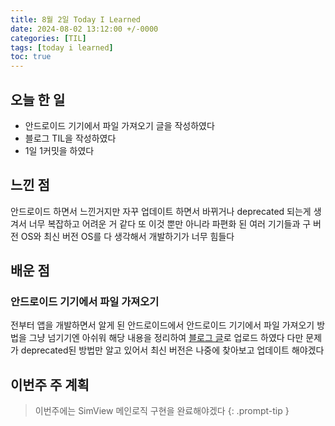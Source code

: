 ```yaml
---
title: 8월 2일 Today I Learned
date: 2024-08-02 13:12:00 +/-0000
categories: [TIL]
tags: [today i learned]
toc: true
---
```


## 오늘 한 일

* 안드로이드 기기에서 파일 가져오기 글을 작성하였다
* 블로그 TIL을 작성하였다
* 1일 1커밋을 하였다

## 느낀 점

안드로이드 하면서 느낀거지만 자꾸 업데이트 하면서 바뀌거나 deprecated 되는게 생겨서
너무 복잡하고 어려운 거 같다 또 이것 뿐만 아니라 파편화 된 여러 기기들과 구 버전 OS와 최신 버전 OS를
다 생각해서 개발하기가 너무 힘들다

## 배운 점

### 안드로이드 기기에서 파일 가져오기

전부터 앱을 개발하면서 알게 된 안드로이드에서 안드로이드 기기에서 파일 가져오기 방법을 그냥 넘기기엔 아쉬워 해당 내용을 정리하여 [블로그 글](https://jangwoojun.github.io/posts/%EC%95%88%EB%93%9C%EB%A1%9C%EC%9D%B4%EB%93%9C-%EA%B8%B0%EA%B8%B0%EC%97%90%EC%84%9C-%ED%8C%8C%EC%9D%BC-%EA%B0%80%EC%A0%B8%EC%98%A4%EA%B8%B0/)로 업로드 하였다 다만 문제가 deprecated된 방법만 알고 있어서 최신 버전은 나중에 찾아보고 업데이트 해야겠다

## 이번주 주 계획

> 이번주에는 SimView 메인로직 구현을 완료해야겠다
{: .prompt-tip }

